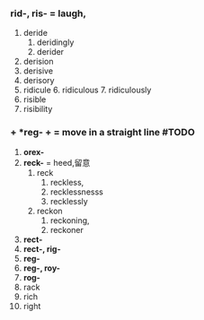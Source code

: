 ### rid-, ris- = laugh, 
1. deride
	1. deridingly
	2. derider
2. derision
3. derisive
4. derisory
5. ridicule
	6. ridiculous
	7. ridiculously
6. risible
7. risibility


### + \*reg- + = move in a straight line #TODO 
1. **orex-**
2. **reck-** = heed,留意
	1. reck
		1. reckless, 
		2. recklessnesss
		3. recklessly
	2. reckon
		1. reckoning,
		2. reckoner
3. **rect-** 
4. **rect-, rig-**
5. **reg-**
6. **reg-, roy-**
7. **rog-**
8. rack
9. rich
10. right